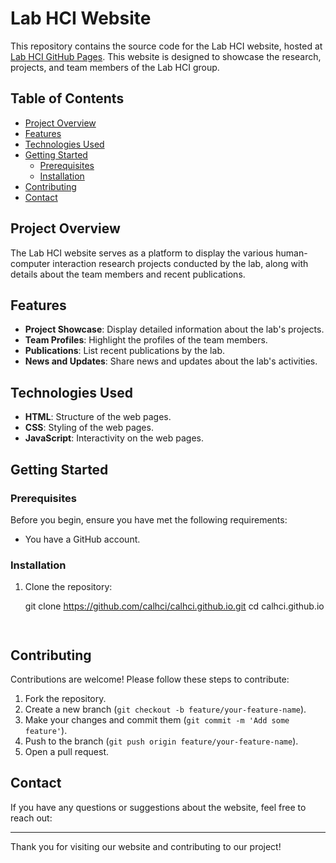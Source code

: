 # Lab HCI Website

This repository contains the source code for the Lab HCI website, hosted at [Lab HCI GitHub Pages](https://github.com/calhci/calhci.github.io.git). This website is designed to showcase the research, projects, and team members of the Lab HCI group.

## Table of Contents

- [Project Overview](#project-overview)
- [Features](#features)
- [Technologies Used](#technologies-used)
- [Getting Started](#getting-started)
  - [Prerequisites](#prerequisites)
  - [Installation](#installation)
- [Contributing](#contributing)
- [Contact](#contact)

## Project Overview

The Lab HCI website serves as a platform to display the various human-computer interaction research projects conducted by the lab, along with details about the team members and recent publications.

## Features

- **Project Showcase**: Display detailed information about the lab's projects.
- **Team Profiles**: Highlight the profiles of the team members.
- **Publications**: List recent publications by the lab.
- **News and Updates**: Share news and updates about the lab's activities.

## Technologies Used

- **HTML**: Structure of the web pages.
- **CSS**: Styling of the web pages.
- **JavaScript**: Interactivity on the web pages.


## Getting Started

### Prerequisites

Before you begin, ensure you have met the following requirements:

- You have a GitHub account.

### Installation

1. Clone the repository:

    git clone https://github.com/calhci/calhci.github.io.git
    cd calhci.github.io
    ```


## Contributing

Contributions are welcome! Please follow these steps to contribute:

1. Fork the repository.
2. Create a new branch (`git checkout -b feature/your-feature-name`).
3. Make your changes and commit them (`git commit -m 'Add some feature'`).
4. Push to the branch (`git push origin feature/your-feature-name`).
5. Open a pull request.



## Contact

If you have any questions or suggestions about the website, feel free to reach out:



---

Thank you for visiting our website and contributing to our project!
